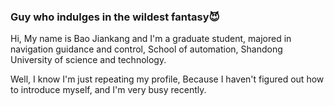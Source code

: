 ###  Guy who indulges in the wildest fantasy:smiling_imp:
Hi, My name is Bao Jiankang and I'm a graduate student, majored in navigation guidance and control, School of automation, Shandong University of science and technology.<br>

Well, I know I'm just repeating my profile, Because I haven't figured out how to introduce myself, and I'm very busy recently. <br>

